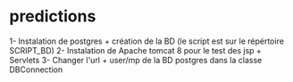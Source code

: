 # predictions

1- Instalation de postgres + création de la BD (le script est sur le répértoire SCRIPT_BD)
2- Instalation de Apache tomcat 8 pour le test des jsp + Servlets 
3- Changer l'url + user/mp de la BD postgres dans la classe DBConnection
